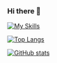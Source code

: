 ### Hi there 👋

[![My Skills](https://skillicons.dev/icons?i=html,css,js,bootstrap,typescript,react,nextjs,firebase,mysql,postgresql,spring,maven&perline=4)](https://skillicons.dev)

[![Top Langs](https://github-readme-stats-git-masterrstaa-rickstaa.vercel.app/api/top-langs/?username=roiceee&layout=compact&theme=radical)](https://github.com/anuraghazra/github-readme-stats)

[![GitHub stats](https://github-readme-stats-git-masterrstaa-rickstaa.vercel.app/api?username=roiceee&theme=radical)](https://github.com/anuraghazra/github-readme-stats)
